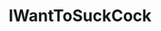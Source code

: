 ---
title: IWantToSuckCock
crosslinks:
- livven
- u_imguralbumbot
- MassdropBot
- Blowjobs
- standingout
- WhiteAndThick
- BabeCock
- reversepov
- femalepov
- sissyhypno
- amateurgirlsbigcocks
- BondageBlowjobs
- MEFetishism
- MassiveCock
- AshleyAlban
- ratemycock
- NSFW_GIF
- sex
- 60fpsporn
- jobuds
---